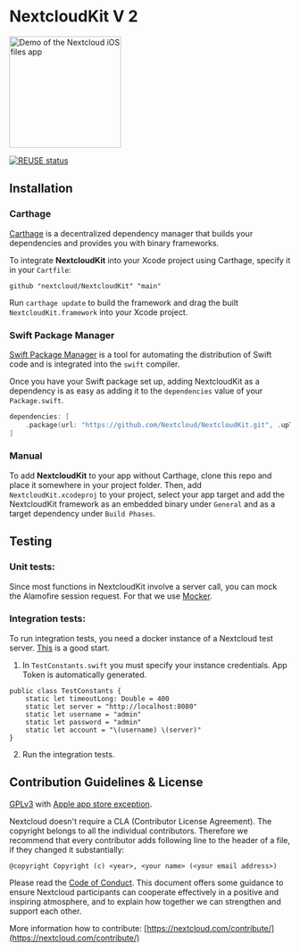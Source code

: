 <!--
  - SPDX-FileCopyrightText: 2022 Nextcloud GmbH and Nextcloud contributors
  - SPDX-License-Identifier: GPL-3.0-or-later
-->
# NextcloudKit V 2
<img src="image.png" alt="Demo of the Nextcloud iOS files app" width="200" height="200">

[![REUSE status](https://api.reuse.software/badge/github.com/nextcloud/NextcloudKit)](https://api.reuse.software/info/github.com/nextcloud/NextcloudKit)

## Installation

### Carthage

[Carthage](https://github.com/Carthage/Carthage) is a decentralized dependency manager that builds your dependencies and provides you with binary frameworks.

To integrate **NextcloudKit** into your Xcode project using Carthage, specify it in your `Cartfile`:

```
github "nextcloud/NextcloudKit" "main"
```

Run `carthage update` to build the framework and drag the built `NextcloudKit.framework` into your Xcode project.

### Swift Package Manager

[Swift Package Manager](https://swift.org/package-manager/) is a tool for automating the distribution of Swift code and is integrated into the `swift` compiler. 

Once you have your Swift package set up, adding NextcloudKit as a dependency is as easy as adding it to the `dependencies` value of your `Package.swift`.

```swift
dependencies: [
    .package(url: "https://github.com/Nextcloud/NextcloudKit.git", .upToNextMajor(from: "2.0.0"))
]
```

### Manual

To add **NextcloudKit** to your app without Carthage, clone this repo and place it somewhere in your project folder. 
Then, add `NextcloudKit.xcodeproj` to your project, select your app target and add the NextcloudKit framework as an embedded binary under `General` and as a target dependency under `Build Phases`.

## Testing

### Unit tests:

Since most functions in NextcloudKit involve a server call, you can mock the Alamofire session request. For that we use [Mocker](https://github.com/WeTransfer/Mocker).

### Integration tests:
To run integration tests, you need a docker instance of a Nextcloud test server. [This](https://github.com/szaimen/nextcloud-easy-test) is a good start.

1. In `TestConstants.swift` you must specify your instance credentials. App Token is automatically generated.

```
public class TestConstants {
    static let timeoutLong: Double = 400
    static let server = "http://localhost:8080"
    static let username = "admin"
    static let password = "admin"
    static let account = "\(username) \(server)"
}
```

2. Run the integration tests. 

## Contribution Guidelines & License

[GPLv3](LICENSE.txt) with [Apple app store exception](COPYING.iOS).

Nextcloud doesn't require a CLA (Contributor License Agreement). The copyright belongs to all the individual contributors. Therefore we recommend that every contributor adds following line to the header of a file, if they changed it substantially:

```
@copyright Copyright (c) <year>, <your name> (<your email address>)
```

Please read the [Code of Conduct](https://nextcloud.com/code-of-conduct/). This document offers some guidance to ensure Nextcloud participants can cooperate effectively in a positive and inspiring atmosphere, and to explain how together we can strengthen and support each other.

More information how to contribute: [https://nextcloud.com/contribute/](https://nextcloud.com/contribute/)
